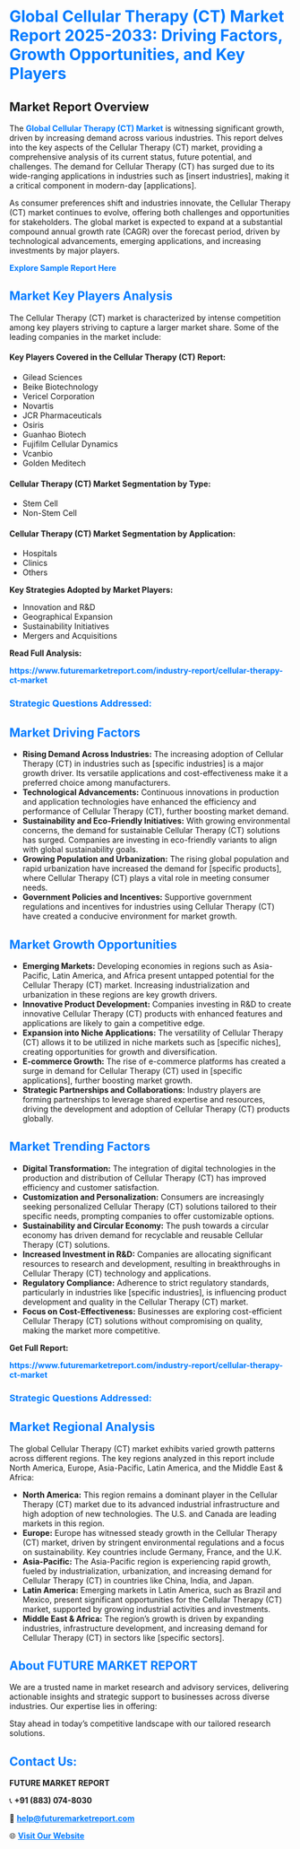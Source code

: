 <h1 style="color: #007BFF;">Global Cellular Therapy (CT) Market Report 2025-2033: Driving Factors, Growth Opportunities, and Key Players</h1>

<section id="overview">
<h2>Market Report Overview</h2>
<p>The <a href="https://www.futuremarketreport.com/industry-report/cellular-therapy-ct-market" style="color: #007BFF; text-decoration: none;"><strong>Global Cellular Therapy (CT) Market</strong></a> is witnessing significant growth, driven by increasing demand across various industries. This report delves into the key aspects of the Cellular Therapy (CT) market, providing a comprehensive analysis of its current status, future potential, and challenges. The demand for Cellular Therapy (CT) has surged due to its wide-ranging applications in industries such as [insert industries], making it a critical component in modern-day [applications].</p>
<p>As consumer preferences shift and industries innovate, the Cellular Therapy (CT) market continues to evolve, offering both challenges and opportunities for stakeholders. The global market is expected to expand at a substantial compound annual growth rate (CAGR) over the forecast period, driven by technological advancements, emerging applications, and increasing investments by major players.</p>
</section>

<section id="overview">
<p><a href="https://www.futuremarketreport.com/request-sample/reportId=79595" style="color: #007BFF; text-decoration: none;"><strong>Explore Sample Report Here</strong></a></p>
</section>

<section id="key-players">
<h2 style="color: #007BFF;">Market Key Players Analysis</h2>
<p>The Cellular Therapy (CT) market is characterized by intense competition among key players striving to capture a larger market share. Some of the leading companies in the market include:</p>
<h4>Key Players Covered in the Cellular Therapy (CT) Report:</h4>
<ul><li>Gilead Sciences</li><li>Beike Biotechnology</li><li>Vericel Corporation</li><li>Novartis</li><li>JCR Pharmaceuticals</li><li>Osiris</li><li>Guanhao Biotech</li><li>Fujifilm Cellular Dynamics</li><li>Vcanbio</li><li>Golden Meditech</li></ul>
<h4>Cellular Therapy (CT) Market Segmentation by Type:</h4>
<ul><li>Stem Cell</li><li>Non-Stem Cell</li></ul>

<h4>Cellular Therapy (CT) Market Segmentation by Application:</h4>
<ul><li>Hospitals</li><li>Clinics</li><li>Others</li></ul>
<p><strong>Key Strategies Adopted by Market Players:</strong></p>
<ul>
<li>Innovation and R&D</li>
<li>Geographical Expansion</li>
<li>Sustainability Initiatives</li>
<li>Mergers and Acquisitions</li>
</ul>
</section>

<section>
<p><strong>Read Full Analysis: </strong></p><a href="https://www.futuremarketreport.com/industry-report/cellular-therapy-ct-market" style="color: #007BFF; text-decoration: none;"><strong>https://www.futuremarketreport.com/industry-report/cellular-therapy-ct-market</strong></a>
<h3 style="color: #007BFF;">Strategic Questions Addressed:</h3>
</section>

<section id="driving-factors">
<h2 style="color: #007BFF;">Market Driving Factors</h2>
<ul>
<li><strong>Rising Demand Across Industries:</strong> The increasing adoption of Cellular Therapy (CT) in industries such as [specific industries] is a major growth driver. Its versatile applications and cost-effectiveness make it a preferred choice among manufacturers.</li>
<li><strong>Technological Advancements:</strong> Continuous innovations in production and application technologies have enhanced the efficiency and performance of Cellular Therapy (CT), further boosting market demand.</li>
<li><strong>Sustainability and Eco-Friendly Initiatives:</strong> With growing environmental concerns, the demand for sustainable Cellular Therapy (CT) solutions has surged. Companies are investing in eco-friendly variants to align with global sustainability goals.</li>
<li><strong>Growing Population and Urbanization:</strong> The rising global population and rapid urbanization have increased the demand for [specific products], where Cellular Therapy (CT) plays a vital role in meeting consumer needs.</li>
<li><strong>Government Policies and Incentives:</strong> Supportive government regulations and incentives for industries using Cellular Therapy (CT) have created a conducive environment for market growth.</li>
</ul>
</section>

<section id="growth-opportunities">
<h2 style="color: #007BFF;">Market Growth Opportunities</h2>
<ul>
<li><strong>Emerging Markets:</strong> Developing economies in regions such as Asia-Pacific, Latin America, and Africa present untapped potential for the Cellular Therapy (CT) market. Increasing industrialization and urbanization in these regions are key growth drivers.</li>
<li><strong>Innovative Product Development:</strong> Companies investing in R&D to create innovative Cellular Therapy (CT) products with enhanced features and applications are likely to gain a competitive edge.</li>
<li><strong>Expansion into Niche Applications:</strong> The versatility of Cellular Therapy (CT) allows it to be utilized in niche markets such as [specific niches], creating opportunities for growth and diversification.</li>
<li><strong>E-commerce Growth:</strong> The rise of e-commerce platforms has created a surge in demand for Cellular Therapy (CT) used in [specific applications], further boosting market growth.</li>
<li><strong>Strategic Partnerships and Collaborations:</strong> Industry players are forming partnerships to leverage shared expertise and resources, driving the development and adoption of Cellular Therapy (CT) products globally.</li>
</ul>
</section>

<section id="trending-factors">
<h2 style="color: #007BFF;">Market Trending Factors</h2>
<ul>
<li><strong>Digital Transformation:</strong> The integration of digital technologies in the production and distribution of Cellular Therapy (CT) has improved efficiency and customer satisfaction.</li>
<li><strong>Customization and Personalization:</strong> Consumers are increasingly seeking personalized Cellular Therapy (CT) solutions tailored to their specific needs, prompting companies to offer customizable options.</li>
<li><strong>Sustainability and Circular Economy:</strong> The push towards a circular economy has driven demand for recyclable and reusable Cellular Therapy (CT) solutions.</li>
<li><strong>Increased Investment in R&D:</strong> Companies are allocating significant resources to research and development, resulting in breakthroughs in Cellular Therapy (CT) technology and applications.</li>
<li><strong>Regulatory Compliance:</strong> Adherence to strict regulatory standards, particularly in industries like [specific industries], is influencing product development and quality in the Cellular Therapy (CT) market.</li>
<li><strong>Focus on Cost-Effectiveness:</strong> Businesses are exploring cost-efficient Cellular Therapy (CT) solutions without compromising on quality, making the market more competitive.</li>
</ul>
</section>

<section>
<p><strong>Get Full Report: </strong></p><a href="https://www.futuremarketreport.com/industry-report/cellular-therapy-ct-market" style="color: #007BFF; text-decoration: none;"><strong>https://www.futuremarketreport.com/industry-report/cellular-therapy-ct-market</strong></a>
<h3 style="color: #007BFF;">Strategic Questions Addressed:</h3>
</section>


<section id="regional-analysis">
<h2 style="color: #007BFF;">Market Regional Analysis</h2>
<p>The global Cellular Therapy (CT) market exhibits varied growth patterns across different regions. The key regions analyzed in this report include North America, Europe, Asia-Pacific, Latin America, and the Middle East & Africa:</p>
<ul>
<li><strong>North America:</strong> This region remains a dominant player in the Cellular Therapy (CT) market due to its advanced industrial infrastructure and high adoption of new technologies. The U.S. and Canada are leading markets in this region.</li>
<li><strong>Europe:</strong> Europe has witnessed steady growth in the Cellular Therapy (CT) market, driven by stringent environmental regulations and a focus on sustainability. Key countries include Germany, France, and the U.K.</li>
<li><strong>Asia-Pacific:</strong> The Asia-Pacific region is experiencing rapid growth, fueled by industrialization, urbanization, and increasing demand for Cellular Therapy (CT) in countries like China, India, and Japan.</li>
<li><strong>Latin America:</strong> Emerging markets in Latin America, such as Brazil and Mexico, present significant opportunities for the Cellular Therapy (CT) market, supported by growing industrial activities and investments.</li>
<li><strong>Middle East & Africa:</strong> The region’s growth is driven by expanding industries, infrastructure development, and increasing demand for Cellular Therapy (CT) in sectors like [specific sectors].</li>
</ul>
</section>

<footer>
<h2 style="color: #007BFF;">About FUTURE MARKET REPORT</h2>
<p>We are a trusted name in market research and advisory services, delivering actionable insights and strategic support to businesses across diverse industries. Our expertise lies in offering:</p>

<p>Stay ahead in today’s competitive landscape with our tailored research solutions.</p>

<h2 style="color: #007BFF;">Contact Us:</h2>
<p><strong>FUTURE MARKET REPORT</strong></p>
<p>📞 <strong>+91 (883) 074-8030</strong></p>
<p>📧 <strong><a href="mailto:help@futuremarketreport.com" style="color: #007BFF;">help@futuremarketreport.com</a></strong></p>
<p>🌐 <strong><a href="https://www.futuremarketreport.com/" style="color: #007BFF;">Visit Our Website</a></strong></p>
</footer>